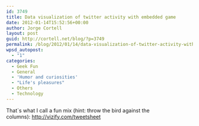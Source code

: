 ```yaml
---
id: 3749
title: Data visualization of twitter activity with embedded game
date: 2012-01-14T15:52:56+00:00
author: Jorge Cortell
layout: post
guid: http://cortell.net/blog/?p=3749
permalink: /blog/2012/01/14/data-visualization-of-twitter-activity-with-embedded-game/
wpsd_autopost:
  - "1"
categories:
  - Geek Fun
  - General
  - 'Humor and curiosities'
  - "Life's pleasures"
  - Others
  - Technology
---
```

That`s what I call a fun mix (hint: throw the bird against the columns): <a title="http://vizify.com/tweetsheet" href="http://vizify.com/tweetsheet" target="_blank">http://vizify.com/tweetsheet</a>